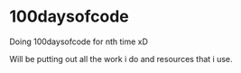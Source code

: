 # 100daysofcode
Doing 100daysofcode for nth time xD 


Will be putting out all the work i do and resources that i use. 
